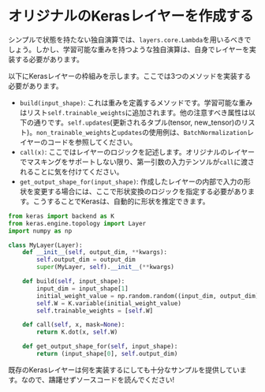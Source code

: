 # オリジナルのKerasレイヤーを作成する

シンプルで状態を持たない独自演算では、`layers.core.Lambda`を用いるべきでしょう。しかし、学習可能な重みを持つような独自演算は、自身でレイヤーを実装する必要があります。

以下にKerasレイヤーの枠組みを示します。ここでは3つのメソッドを実装する必要があります。

- `build(input_shape)`: これは重みを定義するメソッドです。学習可能な重みはリスト`self.trainable_weights`に追加されます。他の注意すべき属性は以下の通りです。`self.updates`(更新されるタプル(tensor, new_tensor)のリスト)。`non_trainable_weights`と`updates`の使用例は、`BatchNormalization`レイヤーのコードを参照してください。
- `call(x)`: ここではレイヤーのロジックを記述します。オリジナルのレイヤーでマスキングをサポートしない限り、第一引数の入力テンソルが`call`に渡されることに気を付けてください。
- `get_output_shape_for(input_shape)`: 作成したレイヤーの内部で入力の形状を変更する場合には、ここで形状変換のロジックを指定する必要があります。こうすることでKerasは、自動的に形状を推定できます。

```python
from keras import backend as K
from keras.engine.topology import Layer
import numpy as np

class MyLayer(Layer):
    def __init__(self, output_dim, **kwargs):
        self.output_dim = output_dim
        super(MyLayer, self).__init__(**kwargs)

    def build(self, input_shape):
        input_dim = input_shape[1]
        initial_weight_value = np.random.random((input_dim, output_dim))
        self.W = K.variable(initial_weight_value)
        self.trainable_weights = [self.W]

    def call(self, x, mask=None):
        return K.dot(x, self.W)

    def get_output_shape_for(self, input_shape):
        return (input_shape[0], self.output_dim)
```

既存のKerasレイヤーは何を実装するにしても十分なサンプルを提供しています。なので、躊躇せずソースコードを読んでください!
